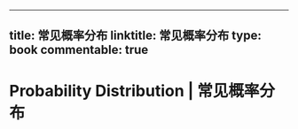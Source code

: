 
---
title: 常见概率分布
linktitle: 常见概率分布
type: book
commentable: true
---

# Probability Distribution | 常见概率分布

    